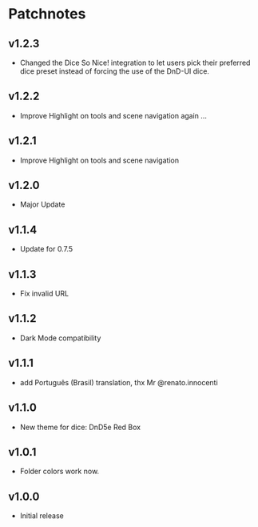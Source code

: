 # Patchnotes

## v1.2.3
- Changed the Dice So Nice! integration to let users pick their preferred dice preset instead of forcing the use of the DnD-UI dice.

## v1.2.2
- Improve Highlight on tools and scene navigation again ...

## v1.2.1
- Improve Highlight on tools and scene navigation

## v1.2.0
- Major Update

## v1.1.4
- Update for 0.7.5

## v1.1.3
- Fix invalid URL

## v1.1.2
- Dark Mode compatibility

## v1.1.1
- add Português (Brasil) translation, thx Mr @renato.innocenti

## v1.1.0
- New theme for dice: DnD5e Red Box

## v1.0.1
- Folder colors work now.

## v1.0.0
- Initial release 
